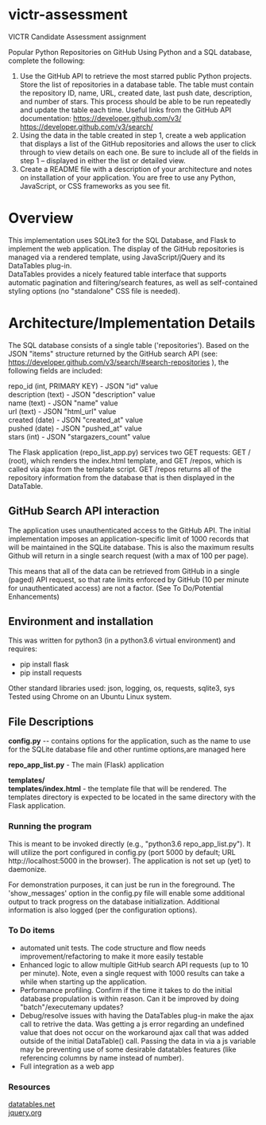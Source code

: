 # victr-assessment
VICTR Candidate Assessment assignment

Popular Python Repositories on GitHub
Using Python and a SQL database, complete the following:
1. Use the GitHub API to retrieve the most starred public Python projects.
Store the list of repositories in a database table. The table must contain the
repository ID, name, URL, created date, last push date, description, and
number of stars. This process should be able to be run repeatedly and
update the table each time.
Useful links from the GitHub API documentation:
https://developer.github.com/v3/
https://developer.github.com/v3/search/
2. Using the data in the table created in step 1, create a web application that
displays a list of the GitHub repositories and allows the user to click
through to view details on each one. Be sure to include all of the fields in
step 1 – displayed in either the list or detailed view.
3. Create a README file with a description of your architecture and notes on
installation of your application. You are free to use any Python, JavaScript,
or CSS frameworks as you see fit.

# Overview

This implementation uses SQLite3 for the SQL Database, and Flask to implement the web application.  The display of the 
GitHub repositories is managed via a rendered template, using JavaScript/jQuery and its DataTables plug-in.   
DataTables provides a nicely featured table interface that supports automatic pagination and filtering/search features, as 
well as self-contained styling options (no "standalone" CSS file is needed).

# Architecture/Implementation Details

The SQL database consists of a single table ('repositories').   Based on the JSON "items" structure returned by the 
GitHub search API (see:  https://developer.github.com/v3/search/#search-repositories ), the following fields are included:

repo_id (int, PRIMARY KEY)  -  JSON "id" value  
description (text)          -  JSON "description" value  
name (text)                 -  JSON "name" value  
url (text)                  -  JSON "html_url" value  
created (date)              -  JSON "created_at" value  
pushed (date)               -  JSON "pushed_at" value  
stars (int)                 -  JSON "stargazers_count" value  

The Flask application (repo_list_app.py)  services two GET requests:  GET / (root), which renders the index.html template, 
and GET /repos, which is called via ajax from the template script.  GET /repos returns all of the repository information 
from the database that is then displayed in the DataTable.

## GitHub Search API interaction

The application uses unauthenticated access to the GitHub API.   The initial implementation imposes an application-specific
limit of 1000 records that will be maintained in the SQLite database.  This is also the maximum results Github will return
in a single search request (with a max of 100 per page).

This means that all of the data can be retrieved from GitHub in a single (paged) API request, so that rate limits enforced 
by GitHub (10 per minute for unauthenticated access) are not a factor.  (See To Do/Potential Enhancements)

##  Environment and installation

This was written for python3 (in a python3.6 virtual environment) and requires:

* pip install flask
* pip install requests

Other standard libraries used:  json, logging, os, requests, sqlite3, sys
Tested using Chrome on an Ubuntu Linux system.

## File Descriptions
**config.py**    -- contains options for the application, such as the name to use for the SQLite database file and other 
                runtime options,are managed here

**repo_app_list.py**   -  The main (Flask) application

**templates/   
templates/index.html**   - the template file that will be rendered.  The templates directory is expected to be located in the 
                         same directory with the Flask application.

### Running the program
This is meant to be invoked directly (e.g., "python3.6 repo_app_list.py").   It will utilize the port configured in config.py (port 5000 by default; URL  http://localhost:5000  in the browser).   The application is not set up (yet) to daemonize.  

For demonstration purposes, it can just be run in the foreground.  The 'show_messages' option in the config.py file 
will enable some additional output to track progress on the database initialization.  Additional information is also logged
(per the configuration options).


### To Do items

* automated unit tests.  The code structure and flow needs improvement/refactoring to make it more easily testable
* Enhanced logic to allow multiple GitHub search API requests (up to 10 per minute).  Note, even a single request with
1000 results can take a while when starting up the application.
* Performance profiling.  Confirm if the time it takes to do the initial database propulation is within reason.  Can it
  be improved by doing "batch"/executemany updates?
* Debug/resolve issues with having the DataTables plug-in make the ajax call to retrive the data.  Was getting a js error regarding an undefined value that does not occur on the workaround ajax call that was added outside of the initial DataTable() call.  Passing the data in via a js variable may be preventing use of some desirable datatables features (like referencing columns by name instead of number).
*  Full integration as a web app


### Resources
[datatables.net](http://datatables.net)  
[jquery.org](http://jquery.org)






